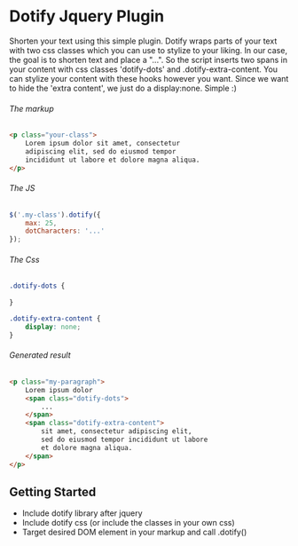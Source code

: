 # Dotify Jquery Plugin
Shorten your text using this simple plugin. Dotify wraps parts of your text with two css classes which you can use to stylize to your liking. In our case, the goal is to shorten text and place a "...". So the script inserts two spans in your content with css classes 'dotify-dots' and .dotify-extra-content. You can stylize your content with these hooks however you want. Since we want to hide the 'extra content', we just do a display:none. Simple :)

###### The markup
```html
<p class="your-class">
    Lorem ipsum dolor sit amet, consectetur 
    adipiscing elit, sed do eiusmod tempor
    incididunt ut labore et dolore magna aliqua.
</p>
```

###### The JS
```javascript
$('.my-class').dotify({
    max: 25,
    dotCharacters: '...'
});
```

###### The Css
```css
.dotify-dots {
    
}

.dotify-extra-content {
    display: none;
}
```

###### Generated result
```html
<p class="my-paragraph">
    Lorem ipsum dolor 
    <span class="dotify-dots">
        ...
    </span>
    <span class="dotify-extra-content">
        sit amet, consectetur adipiscing elit,
        sed do eiusmod tempor incididunt ut labore 
        et dolore magna aliqua.
    </span>
</p>
```



## Getting Started
- Include dotify library after jquery
- Include dotify css (or include the classes in your own css)
- Target desired DOM element in your markup and call .dotify()
